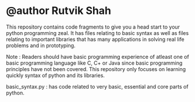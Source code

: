 # @author Rutvik Shah

This repository contains code fragments to give you a head start to your python programming zeal. It has files relating to basic syntax as well as files relating to important libraries that has many applications in solving real life problems and 
in prototyping.  

Note : Readers should have basic programming experience of atleast one of basic programming language like C, C+ or Java since basic programming principles have not been covered. This repository only focuses on learning quickly syntax of python and its libraries.

basic_syntax.py : has code related to very basic, essential and core parts of python. 
